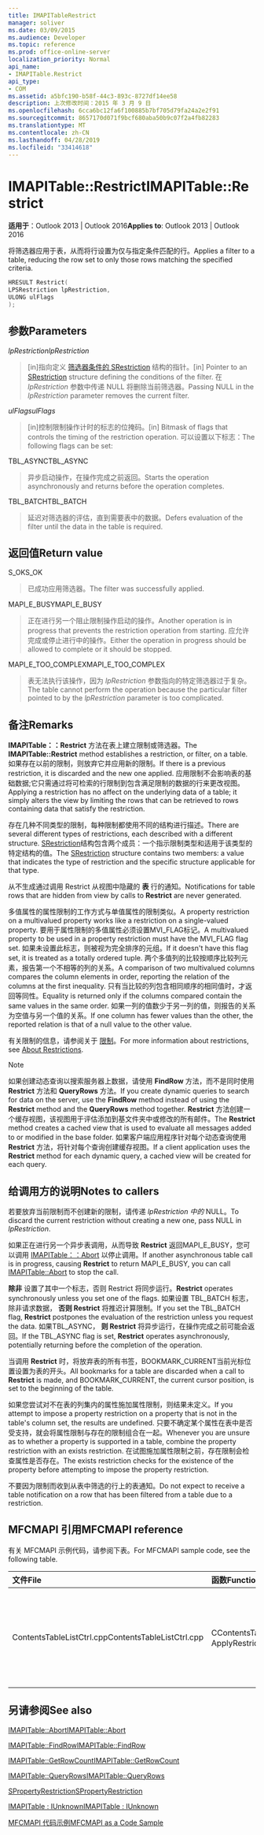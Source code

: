 ```yaml
---
title: IMAPITableRestrict
manager: soliver
ms.date: 03/09/2015
ms.audience: Developer
ms.topic: reference
ms.prod: office-online-server
localization_priority: Normal
api_name:
- IMAPITable.Restrict
api_type:
- COM
ms.assetid: a5bfc190-b58f-44c3-893c-8727df14ee58
description: 上次修改时间：2015 年 3 月 9 日
ms.openlocfilehash: 6cca6bc12fa6f100885b7bf705d79fa24a2e2f91
ms.sourcegitcommit: 8657170d071f9bcf680aba50b9c07f2a4fb82283
ms.translationtype: MT
ms.contentlocale: zh-CN
ms.lasthandoff: 04/28/2019
ms.locfileid: "33414618"
---
```

# <a name="imapitablerestrict"></a><span data-ttu-id="9518c-103">IMAPITable::Restrict</span><span class="sxs-lookup"><span data-stu-id="9518c-103">IMAPITable::Restrict</span></span>

  
  
<span data-ttu-id="9518c-104">**适用于**：Outlook 2013 | Outlook 2016</span><span class="sxs-lookup"><span data-stu-id="9518c-104">**Applies to**: Outlook 2013 | Outlook 2016</span></span> 
  
<span data-ttu-id="9518c-105">将筛选器应用于表，从而将行设置为仅与指定条件匹配的行。</span><span class="sxs-lookup"><span data-stu-id="9518c-105">Applies a filter to a table, reducing the row set to only those rows matching the specified criteria.</span></span>
  
```cpp
HRESULT Restrict(
LPSRestriction lpRestriction,
ULONG ulFlags
);
```

## <a name="parameters"></a><span data-ttu-id="9518c-106">参数</span><span class="sxs-lookup"><span data-stu-id="9518c-106">Parameters</span></span>

 <span data-ttu-id="9518c-107">_lpRestriction_</span><span class="sxs-lookup"><span data-stu-id="9518c-107">_lpRestriction_</span></span>
  
> <span data-ttu-id="9518c-108">[in]指向定义 [筛选器条件的 SRestriction](srestriction.md) 结构的指针。</span><span class="sxs-lookup"><span data-stu-id="9518c-108">[in] Pointer to an [SRestriction](srestriction.md) structure defining the conditions of the filter.</span></span> <span data-ttu-id="9518c-109">在  _lpRestriction_ 参数中传递 NULL 将删除当前筛选器。</span><span class="sxs-lookup"><span data-stu-id="9518c-109">Passing NULL in the  _lpRestriction_ parameter removes the current filter.</span></span> 
    
 <span data-ttu-id="9518c-110">_ulFlags_</span><span class="sxs-lookup"><span data-stu-id="9518c-110">_ulFlags_</span></span>
  
> <span data-ttu-id="9518c-111">[in]控制限制操作计时的标志的位掩码。</span><span class="sxs-lookup"><span data-stu-id="9518c-111">[in] Bitmask of flags that controls the timing of the restriction operation.</span></span> <span data-ttu-id="9518c-112">可以设置以下标志：</span><span class="sxs-lookup"><span data-stu-id="9518c-112">The following flags can be set:</span></span>
    
<span data-ttu-id="9518c-113">TBL_ASYNC</span><span class="sxs-lookup"><span data-stu-id="9518c-113">TBL_ASYNC</span></span> 
  
> <span data-ttu-id="9518c-114">异步启动操作，在操作完成之前返回。</span><span class="sxs-lookup"><span data-stu-id="9518c-114">Starts the operation asynchronously and returns before the operation completes.</span></span>
    
<span data-ttu-id="9518c-115">TBL_BATCH</span><span class="sxs-lookup"><span data-stu-id="9518c-115">TBL_BATCH</span></span> 
  
> <span data-ttu-id="9518c-116">延迟对筛选器的评估，直到需要表中的数据。</span><span class="sxs-lookup"><span data-stu-id="9518c-116">Defers evaluation of the filter until the data in the table is required.</span></span>
    
## <a name="return-value"></a><span data-ttu-id="9518c-117">返回值</span><span class="sxs-lookup"><span data-stu-id="9518c-117">Return value</span></span>

<span data-ttu-id="9518c-118">S_OK</span><span class="sxs-lookup"><span data-stu-id="9518c-118">S_OK</span></span> 
  
> <span data-ttu-id="9518c-119">已成功应用筛选器。</span><span class="sxs-lookup"><span data-stu-id="9518c-119">The filter was successfully applied.</span></span>
    
<span data-ttu-id="9518c-120">MAPI_E_BUSY</span><span class="sxs-lookup"><span data-stu-id="9518c-120">MAPI_E_BUSY</span></span> 
  
> <span data-ttu-id="9518c-121">正在进行另一个阻止限制操作启动的操作。</span><span class="sxs-lookup"><span data-stu-id="9518c-121">Another operation is in progress that prevents the restriction operation from starting.</span></span> <span data-ttu-id="9518c-122">应允许完成或停止进行中的操作。</span><span class="sxs-lookup"><span data-stu-id="9518c-122">Either the operation in progress should be allowed to complete or it should be stopped.</span></span>
    
<span data-ttu-id="9518c-123">MAPI_E_TOO_COMPLEX</span><span class="sxs-lookup"><span data-stu-id="9518c-123">MAPI_E_TOO_COMPLEX</span></span> 
  
> <span data-ttu-id="9518c-124">表无法执行该操作，因为  _lpRestriction_ 参数指向的特定筛选器过于复杂。</span><span class="sxs-lookup"><span data-stu-id="9518c-124">The table cannot perform the operation because the particular filter pointed to by the  _lpRestriction_ parameter is too complicated.</span></span> 
    
## <a name="remarks"></a><span data-ttu-id="9518c-125">备注</span><span class="sxs-lookup"><span data-stu-id="9518c-125">Remarks</span></span>

<span data-ttu-id="9518c-126">**IMAPITable：：Restrict** 方法在表上建立限制或筛选器。</span><span class="sxs-lookup"><span data-stu-id="9518c-126">The **IMAPITable::Restrict** method establishes a restriction, or filter, on a table.</span></span> <span data-ttu-id="9518c-127">如果存在以前的限制，则放弃它并应用新的限制。</span><span class="sxs-lookup"><span data-stu-id="9518c-127">If there is a previous restriction, it is discarded and the new one applied.</span></span> <span data-ttu-id="9518c-128">应用限制不会影响表的基础数据;它只需通过将可检索的行限制到包含满足限制的数据的行来更改视图。</span><span class="sxs-lookup"><span data-stu-id="9518c-128">Applying a restriction has no affect on the underlying data of a table; it simply alters the view by limiting the rows that can be retrieved to rows containing data that satisfy the restriction.</span></span> 
  
<span data-ttu-id="9518c-129">存在几种不同类型的限制，每种限制都使用不同的结构进行描述。</span><span class="sxs-lookup"><span data-stu-id="9518c-129">There are several different types of restrictions, each described with a different structure.</span></span> <span data-ttu-id="9518c-130">[SRestriction](srestriction.md)结构包含两个成员：一个指示限制类型和适用于该类型的特定结构的值。</span><span class="sxs-lookup"><span data-stu-id="9518c-130">The [SRestriction](srestriction.md) structure contains two members: a value that indicates the type of restriction and the specific structure applicable for that type.</span></span> 
  
<span data-ttu-id="9518c-131">从不生成通过调用 Restrict 从视图中隐藏的 **表** 行的通知。</span><span class="sxs-lookup"><span data-stu-id="9518c-131">Notifications for table rows that are hidden from view by calls to **Restrict** are never generated.</span></span> 
  
<span data-ttu-id="9518c-132">多值属性的属性限制的工作方式与单值属性的限制类似。</span><span class="sxs-lookup"><span data-stu-id="9518c-132">A property restriction on a multivalued property works like a restriction on a single-valued property.</span></span> <span data-ttu-id="9518c-133">要用于属性限制的多值属性必须设置MVI_FLAG标记。</span><span class="sxs-lookup"><span data-stu-id="9518c-133">A multivalued property to be used in a property restriction must have the MVI_FLAG flag set.</span></span> <span data-ttu-id="9518c-134">如果未设置此标志，则被视为完全排序的元组。</span><span class="sxs-lookup"><span data-stu-id="9518c-134">If it doesn't have this flag set, it is treated as a totally ordered tuple.</span></span> <span data-ttu-id="9518c-135">两个多值列的比较按顺序比较列元素，报告第一个不相等的列的关系。</span><span class="sxs-lookup"><span data-stu-id="9518c-135">A comparison of two multivalued columns compares the column elements in order, reporting the relation of the columns at the first inequality.</span></span> <span data-ttu-id="9518c-136">只有当比较的列包含相同顺序的相同值时，才返回等同性。</span><span class="sxs-lookup"><span data-stu-id="9518c-136">Equality is returned only if the columns compared contain the same values in the same order.</span></span> <span data-ttu-id="9518c-137">如果一列的值数少于另一列的值，则报告的关系为空值与另一个值的关系。</span><span class="sxs-lookup"><span data-stu-id="9518c-137">If one column has fewer values than the other, the reported relation is that of a null value to the other value.</span></span>
  
<span data-ttu-id="9518c-138">有关限制的信息，请参阅关于 [限制](about-restrictions.md)。</span><span class="sxs-lookup"><span data-stu-id="9518c-138">For more information about restrictions, see [About Restrictions](about-restrictions.md).</span></span>
  
> [!NOTE]
> <span data-ttu-id="9518c-139">如果创建动态查询以搜索服务器上数据，请使用 **FindRow** 方法，而不是同时使用 **Restrict** 方法和 **QueryRows** 方法。</span><span class="sxs-lookup"><span data-stu-id="9518c-139">If you create dynamic queries to search for data on the server, use the **FindRow** method instead of using the **Restrict** method and the **QueryRows** method together.</span></span> <span data-ttu-id="9518c-140">**Restrict** 方法创建一个缓存视图，该视图用于评估添加到基文件夹中或修改的所有邮件。</span><span class="sxs-lookup"><span data-stu-id="9518c-140">The **Restrict** method creates a cached view that is used to evaluate all messages added to or modified in the base folder.</span></span> <span data-ttu-id="9518c-141">如果客户端应用程序针对每个动态查询使用 **Restrict** 方法，将针对每个查询创建缓存视图。</span><span class="sxs-lookup"><span data-stu-id="9518c-141">If a client application uses the **Restrict** method for each dynamic query, a cached view will be created for each query.</span></span> 
  
## <a name="notes-to-callers"></a><span data-ttu-id="9518c-142">给调用方的说明</span><span class="sxs-lookup"><span data-stu-id="9518c-142">Notes to callers</span></span>

<span data-ttu-id="9518c-143">若要放弃当前限制而不创建新的限制，请传递  _lpRestriction 中的_ NULL。</span><span class="sxs-lookup"><span data-stu-id="9518c-143">To discard the current restriction without creating a new one, pass NULL in  _lpRestriction_.</span></span>
  
<span data-ttu-id="9518c-144">如果正在进行另一个异步表调用，从而导致 **Restrict** 返回MAPI_E_BUSY，您可以调用 [IMAPITable：：Abort](imapitable-abort.md) 以停止调用。</span><span class="sxs-lookup"><span data-stu-id="9518c-144">If another asynchronous table call is in progress, causing **Restrict** to return MAPI_E_BUSY, you can call [IMAPITable::Abort](imapitable-abort.md) to stop the call.</span></span> 
  
 <span data-ttu-id="9518c-145">**除非** 设置了其中一个标志，否则 Restrict 将同步运行。</span><span class="sxs-lookup"><span data-stu-id="9518c-145">**Restrict** operates synchronously unless you set one of the flags.</span></span> <span data-ttu-id="9518c-146">如果设置 TBL_BATCH 标志，除非请求数据， **否则 Restrict** 将推迟计算限制。</span><span class="sxs-lookup"><span data-stu-id="9518c-146">If you set the TBL_BATCH flag, **Restrict** postpones the evaluation of the restriction unless you request the data.</span></span> <span data-ttu-id="9518c-147">如果TBL_ASYNC， **则 Restrict** 将异步运行，在操作完成之前可能会返回。</span><span class="sxs-lookup"><span data-stu-id="9518c-147">If the TBL_ASYNC flag is set, **Restrict** operates asynchronously, potentially returning before the completion of the operation.</span></span>
  
<span data-ttu-id="9518c-148">当调用 **Restrict** 时，将放弃表的所有书签，BOOKMARK_CURRENT当前光标位置设置为表的开头。</span><span class="sxs-lookup"><span data-stu-id="9518c-148">All bookmarks for a table are discarded when a call to **Restrict** is made, and BOOKMARK_CURRENT, the current cursor position, is set to the beginning of the table.</span></span> 
  
<span data-ttu-id="9518c-149">如果您尝试对不在表的列集内的属性施加属性限制，则结果未定义。</span><span class="sxs-lookup"><span data-stu-id="9518c-149">If you attempt to impose a property restriction on a property that is not in the table's column set, the results are undefined.</span></span> <span data-ttu-id="9518c-150">只要不确定某个属性在表中是否受支持，就会将属性限制与存在的限制组合在一起。</span><span class="sxs-lookup"><span data-stu-id="9518c-150">Whenever you are unsure as to whether a property is supported in a table, combine the property restriction with an exists restriction.</span></span> <span data-ttu-id="9518c-151">在试图施加属性限制之前，存在限制会检查属性是否存在。</span><span class="sxs-lookup"><span data-stu-id="9518c-151">The exists restriction checks for the existence of the property before attempting to impose the property restriction.</span></span> 
  
<span data-ttu-id="9518c-152">不要因为限制而收到从表中筛选的行上的表通知。</span><span class="sxs-lookup"><span data-stu-id="9518c-152">Do not expect to receive a table notification on a row that has been filtered from a table due to a restriction.</span></span>
  
## <a name="mfcmapi-reference"></a><span data-ttu-id="9518c-153">MFCMAPI 引用</span><span class="sxs-lookup"><span data-stu-id="9518c-153">MFCMAPI reference</span></span>

<span data-ttu-id="9518c-154">有关 MFCMAPI 示例代码，请参阅下表。</span><span class="sxs-lookup"><span data-stu-id="9518c-154">For MFCMAPI sample code, see the following table.</span></span>
  
|<span data-ttu-id="9518c-155">**文件**</span><span class="sxs-lookup"><span data-stu-id="9518c-155">**File**</span></span>|<span data-ttu-id="9518c-156">**函数**</span><span class="sxs-lookup"><span data-stu-id="9518c-156">**Function**</span></span>|<span data-ttu-id="9518c-157">**备注**</span><span class="sxs-lookup"><span data-stu-id="9518c-157">**Comment**</span></span>|
|:-----|:-----|:-----|
|<span data-ttu-id="9518c-158">ContentsTableListCtrl.cpp</span><span class="sxs-lookup"><span data-stu-id="9518c-158">ContentsTableListCtrl.cpp</span></span>  <br/> |<span data-ttu-id="9518c-159">CContentsTableListCtrl：：ApplyRestriction</span><span class="sxs-lookup"><span data-stu-id="9518c-159">CContentsTableListCtrl::ApplyRestriction</span></span>  <br/> |<span data-ttu-id="9518c-160">MFCMAPI 使用 **IMAPITable：：Restrict** 方法对表设置限制。</span><span class="sxs-lookup"><span data-stu-id="9518c-160">MFCMAPI uses the **IMAPITable::Restrict** method to set a restriction on a table.</span></span>  <br/> |
   
## <a name="see-also"></a><span data-ttu-id="9518c-161">另请参阅</span><span class="sxs-lookup"><span data-stu-id="9518c-161">See also</span></span>



[<span data-ttu-id="9518c-162">IMAPITable::Abort</span><span class="sxs-lookup"><span data-stu-id="9518c-162">IMAPITable::Abort</span></span>](imapitable-abort.md)
  
[<span data-ttu-id="9518c-163">IMAPITable::FindRow</span><span class="sxs-lookup"><span data-stu-id="9518c-163">IMAPITable::FindRow</span></span>](imapitable-findrow.md)
  
[<span data-ttu-id="9518c-164">IMAPITable::GetRowCount</span><span class="sxs-lookup"><span data-stu-id="9518c-164">IMAPITable::GetRowCount</span></span>](imapitable-getrowcount.md)
  
[<span data-ttu-id="9518c-165">IMAPITable::QueryRows</span><span class="sxs-lookup"><span data-stu-id="9518c-165">IMAPITable::QueryRows</span></span>](imapitable-queryrows.md)
  
[<span data-ttu-id="9518c-166">SPropertyRestriction</span><span class="sxs-lookup"><span data-stu-id="9518c-166">SPropertyRestriction</span></span>](spropertyrestriction.md)
  
[<span data-ttu-id="9518c-167">IMAPITable : IUnknown</span><span class="sxs-lookup"><span data-stu-id="9518c-167">IMAPITable : IUnknown</span></span>](imapitableiunknown.md)


[<span data-ttu-id="9518c-168">MFCMAPI 代码示例</span><span class="sxs-lookup"><span data-stu-id="9518c-168">MFCMAPI as a Code Sample</span></span>](mfcmapi-as-a-code-sample.md)

